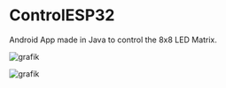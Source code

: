 # ControlESP32
Android App made in Java to control the 8x8 LED Matrix.

![grafik](https://user-images.githubusercontent.com/68034180/142254096-bce276d9-47c8-4f6d-ac9d-65d0f528b278.png)

![grafik](https://user-images.githubusercontent.com/68034180/142254149-cc0f69ae-77bb-4549-9adc-03705ffc0077.png)

